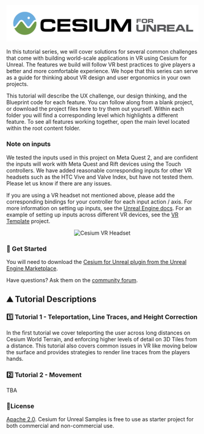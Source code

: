 [![Cesium for Unreal Logo](Images/Cesium-for-Unreal-Logo-WhiteBGH.jpg)](https://cesium.com/unreal-marketplace?utm_source=cesium-unreal&utm_medium=github&utm_campaign=unreal)

In this tutorial series, we will cover solutions for several common challenges that come with building world-scale applications in VR using Cesium for Unreal. The features we build will follow VR best practices to give players a better and more comfortable experience. We hope that this series can serve as a guide for thinking about VR design and user ergonomics in your own projects.

This tutorial will describe the UX challenge, our design thinking, and the Blueprint code for each feature. You can follow along from a blank project, or download the project files here to try them out yourself. Within each folder you will find a corresponding level which highlights a different feature. To see all features working together, open the main level located within the root content folder.

### Note on inputs
We tested the inputs used in this project on Meta Quest 2, and are confident the inputs will work with Meta Quest and Rift devices using the Touch controllers. We have added reasonable corresponding inputs for other VR headsets such as the HTC Vive and Valve Index, but have not tested them. Please let us know if there are any issues.

If you are using a VR headset not mentioned above, please add the corresponding bindings for your controller for each input action / axis. For more information on setting up inputs, see the [Unreal Engine docs](https://www.unrealengine.com/en-US/blog/input-action-and-axis-mappings-in-ue4). For an example of setting up inputs across different VR devices, see the [VR Template](https://docs.unrealengine.com/4.27/en-US/Resources/Templates/VRTemplate/) project.

<p align="center">
<img src="Images/Cesium-VR-Headset.jpg" width="50%" alt="Cesium VR Headset"/>
</p>

### :rocket: Get Started

You will need to download the [Cesium for Unreal plugin from the Unreal Engine Marketplace](https://cesium.com/unreal-marketplace?utm_source=cesium-unreal&utm_medium=github&utm_campaign=unreal).

Have questions? Ask them on the [community forum](https://community.cesium.com).

## :mountain: Tutorial Descriptions

### :one: Tutorial 1 - Teleportation, Line Traces, and Height Correction

In the first tutorial we cover teleporting the user across long distances on Cesium World Terrain, and enforcing higher levels of detail on 3D Tiles from a distance. This tutorial also covers common issues in VR like moving below the surface and provides strategies to render line traces from the players hands. 

### :two: Tutorial 2 - Movement

TBA

### :green_book:License

[Apache 2.0](http://www.apache.org/licenses/LICENSE-2.0.html). Cesium for Unreal Samples is free to use as starter project for both commercial and non-commercial use.
